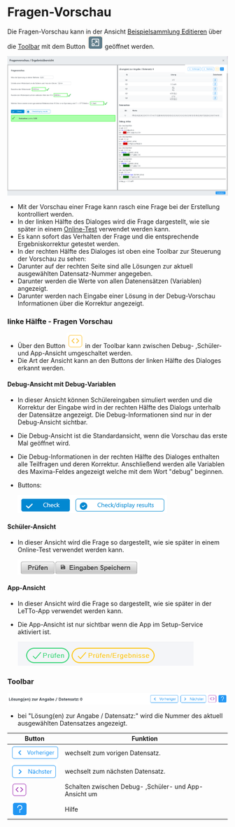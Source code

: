 # Fragen-Vorschau

Die Fragen-Vorschau kann in der Ansicht [Beispielsammlung Editieren](../BeispielsammlungEditieren/index.md) über die [Toolbar](../Toolbar/index.md) mit dem
Button ![img_1.png](img_1.png) geöffnet werden.

<img alt="img.png" src="img.png" width="800"/>

* Mit der Vorschau einer Frage kann rasch eine Frage bei der Erstellung kontrolliert werden.
* In der linken Hälfte des Dialoges wird die Frage dargestellt, wie sie später in einem [Online-Test](/notimplemented/index.md) verwendet werden kann.
* Es kann sofort das Verhalten der Frage und die entsprechende Ergebniskorrektur getestet werden.
* In der rechten Hälfte des Dialoges ist oben eine Toolbar zur Steuerung der Vorschau zu sehen:
* Darunter auf der rechten Seite sind alle Lösungen zur aktuell ausgewählten Datensatz-Nummer angegeben.
* Darunter werden die Werte von allen Datenensätzen (Variablen) angezeigt.
* Darunter werden nach Eingabe einer Lösung in der Debug-Vorschau Informationen über die Korrektur angezeigt.

### linke Hälfte - Fragen Vorschau

* Über den Button ![img_2.png](img_2.png) in der Toolbar kann zwischen Debug- ,Schüler- und App-Ansicht umgeschaltet werden.
* Die Art der Ansicht kann an den Buttons der linken Hälfte des Dialoges erkannt werden.

#### Debug-Ansicht mit Debug-Variablen
* In dieser Ansicht können Schülereingaben simuliert werden und die Korrektur der Eingabe wird in der rechten Hälfte des 
  Dialogs unterhalb der Datensätze angezeigt. Die Debug-Informationen sind nur in der Debug-Ansicht sichtbar.
* Die Debug-Ansicht ist die Standardansicht, wenn die Vorschau das erste Mal geöffnet wird.
* Die Debug-Informationen in der rechten Hälfte des Dialoges enthalten alle Teilfragen und deren Korrektur. 
  Anschließend werden alle Variablen des Maxima-Feldes angezeigt welche mit dem Wort "debug" beginnen.
* Buttons: 
  
  ![img_3.png](img_3.png)

#### Schüler-Ansicht
* In dieser Ansicht wird die Frage so dargestellt, wie sie später in einem Online-Test verwendet werden kann.

  ![img_5.png](img_5.png)

#### App-Ansicht
* In dieser Ansicht wird die Frage so dargestellt, wie sie später in der LeTTo-App verwendet werden kann.
* Die App-Ansicht ist nur sichtbar wenn die App im Setup-Service aktiviert ist.

  ![img_4.png](img_4.png)

### Toolbar

![img_6.png](img_6.png)

* bei "Lösung(en) zur Angabe / Datensatz:" wird die Nummer des aktuell ausgewählten Datensatzes angezeigt.

| Button                  | Funktion                                              |
|-------------------------|-------------------------------------------------------|
| ![img_7.png](img_7.png) | wechselt zum vorigen Datensatz.                       |
| ![img_8.png](img_8.png) | wechselt zum nächsten Datensatz.                      |
| ![img_9.png](img_9.png) | Schalten zwischen Debug- ,Schüler- und App-Ansicht um |
| ![img_10.png](img_10.png) | Hilfe                                                 |

